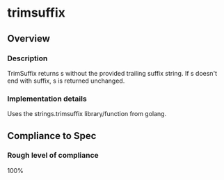# trimsuffix

## Overview

### Description
TrimSuffix returns s without the provided trailing suffix string. If s doesn't end with suffix, s is returned unchanged.

### Implementation details
Uses the strings.trimsuffix library/function from golang.

## Compliance to Spec

### Rough level of compliance  

100%